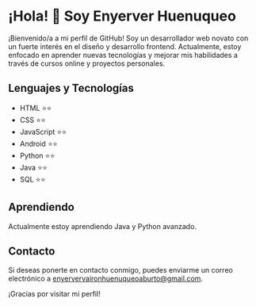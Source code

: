 # ¡Hola! 👋 Soy Enyerver Huenuqueo

¡Bienvenido/a a mi perfil de GitHub! Soy un desarrollador web novato con un fuerte interés en el diseño y desarrollo frontend. Actualmente, estoy enfocado en aprender nuevas tecnologías y mejorar mis habilidades a través de cursos online y proyectos personales.

## Lenguajes y Tecnologías

- HTML ⭐⭐
- CSS ⭐⭐
- JavaScript ⭐⭐
- Android ⭐⭐
- Python ⭐⭐
- Java ⭐⭐
- SQL ⭐⭐

## Aprendiendo

Actualmente estoy aprendiendo Java y Python avanzado.

## Contacto

Si deseas ponerte en contacto conmigo, puedes enviarme un correo electrónico a enyervervaironhuenuqueoaburto@gmail.com.

¡Gracias por visitar mi perfil!
